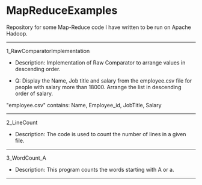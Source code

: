 MapReduceExamples
=================

Repository for some Map-Reduce code I have written to be run on Apache Hadoop.
______________________________________________________________________________________________________
1_RawComparatorImplementation

* Description: Implementation of Raw Comparator to arrange values in descending order.

* Q: Display the Name, Job title and salary from the employee.csv file for people with salary more than 18000. Arrange the list in descending order of salary.

"employee.csv" contains: Name, Employee_id, JobTitle, Salary
______________________________________________________________________________________________________
2_LineCount

* Description: The code is used to count the number of lines in a given file.

______________________________________________________________________________________________________
3_WordCount_A

* Description: This program counts the words starting with A or a. 

______________________________________________________________________________________________________
